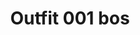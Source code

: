 ---
layout: outfit_list
title: Outfit 001 bos
outfit_ref: outfit_001

category: topi
permalink: /outfits/outfit_001/
---